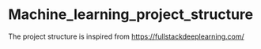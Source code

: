 # Machine_learning_project_structure

The project structure is inspired from https://fullstackdeeplearning.com/
